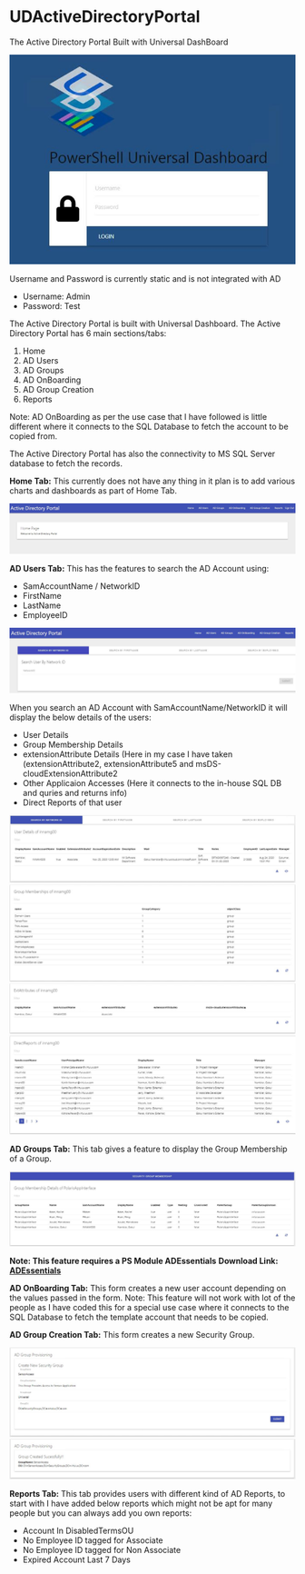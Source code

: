 # UDActiveDirectoryPortal
The Active Directory Portal Built with Universal DashBoard

![Image of UD](https://github.com/jagannath79/UDActiveDirectoryPortal/blob/main/LoginPage.JPG)

Username and Password is currently static and is not integrated with AD

* Username: Admin
* Password: Test

The Active Directory Portal is built with Universal Dashboard. The Active Directory Portal has 6 main sections/tabs:

1. Home
2. AD Users
3. AD Groups
4. AD OnBoarding
5. AD Group Creation
6. Reports

Note: AD OnBoarding as per the use case that I have followed is little different where it connects to the SQL Database to fetch the account to be copied from.

The Active Directory Portal has also the connectivity to MS SQL Server database to fetch the records.

**Home Tab:** This currently does not have any thing in it plan is to add various charts and dashboards as part of Home Tab.

![Image of UDHome](https://github.com/jagannath79/UDActiveDirectoryPortal/blob/main/Home.jpg)

**AD Users Tab:** This has the features to search the AD Account using:
* SamAccountName / NetworkID
* FirstName
* LastName
* EmployeeID

![Image of UDADUsers](https://github.com/jagannath79/UDActiveDirectoryPortal/blob/main/ADUsers.JPG)

When you search an AD Account with SamAccountName/NetworkID it will display the below details of the users:

* User Details
* Group Membership Details
* extensionAttribute Details (Here in my case I have taken (extensionAttribute2, extensionAttribute5 and msDS-cloudExtensionAttribute2
* Other Applicaion Accesses (Here it connects to the in-house SQL DB and quries and returns info)
* Direct Reports of that user

![Image of UDADUsers1](https://github.com/jagannath79/UDActiveDirectoryPortal/blob/main/ADUsers1.JPG)
![Image of UDADUsers2](https://github.com/jagannath79/UDActiveDirectoryPortal/blob/main/ADUsers2.JPG)
![Image of UDADUsers3](https://github.com/jagannath79/UDActiveDirectoryPortal/blob/main/ADUsers3.JPG)
![Image of UDADUsers4](https://github.com/jagannath79/UDActiveDirectoryPortal/blob/main/ADUsers4.JPG)

**AD Groups Tab:** This tab gives a feature to display the Group Membership of a Group.

![Image of UDADGroups](https://github.com/jagannath79/UDActiveDirectoryPortal/blob/main/ADGroups.JPG)

**Note: This feature requires a PS Module ADEssentials**
**Download Link: [ADEssentials](https://www.powershellgallery.com/packages/ADEssentials/0.0.102)** 

**AD OnBoarding Tab:** This form creates a new user account depending on the values passed in the form. Note: This feature will not work with lot of the people as I have coded this for a special use case where it connects to the SQL Database to fetch the template account that needs to be copied.

**AD Group Creation Tab:** This form creates a new Security Group.

![Image of UDADGroupCreation1](https://github.com/jagannath79/UDActiveDirectoryPortal/blob/main/ADGroupCreation1.JPG)
![Image of UDADGroupCreation2](https://github.com/jagannath79/UDActiveDirectoryPortal/blob/main/ADGroupCreation2.JPG)

**Reports Tab:** This tab provides users with different kind of AD Reports, to start with I have added below reports which might not be apt for many people but you can always add you own reports:
* Account In DisabledTermsOU
* No Employee ID tagged for Associate
* No Employee ID tagged for Non Associate
* Expired Account Last 7 Days

